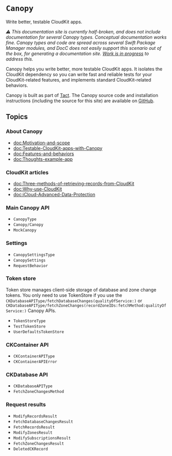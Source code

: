 # ``Canopy``

Write better, testable CloudKit apps.

_⚠️ This documentation site is currently half-broken, and does not include documentation for several Canopy types. Conceptual documentation works fine. Canopy types and code are spread across several Swift Package Manager modules, and DocC does not easily support this scenario out of the box, for generating a documentation site. [Work is in progress](https://forums.swift.org/t/are-there-updates-on-using-swift-docc-with-multiple-targets/73072) to address this._

Canopy helps you write better, more testable CloudKit apps. It isolates the CloudKit dependency so you can write fast and reliable tests for your CloudKit-related features, and implements standard CloudKit-related behaviors.

Canopy is built as part of [Tact](https://justtact.com). The Canopy source code and installation instructions (including the source for this site) are available on [GitHub](https://github.com/Tact/Canopy).

## Topics

### About Canopy

- <doc:Motivation-and-scope>
- <doc:Testable-CloudKit-apps-with-Canopy>
- <doc:Features-and-behaviors>
- <doc:Thoughts-example-app>

### CloudKit articles

- <doc:Three-methods-of-retrieving-records-from-CloudKit>
- <doc:Why-use-CloudKit>
- <doc:iCloud-Advanced-Data-Protection>

### Main Canopy API

- ``CanopyType``
- ``Canopy/Canopy``
- ``MockCanopy``

### Settings

- ``CanopySettingsType``
- ``CanopySettings``
- ``RequestBehavior``

### Token store

Token store manages client-side storage of database and zone change tokens. You only need to use TokenStore if you use the ``CKDatabaseAPIType/fetchDatabaseChanges(qualityOfService:)`` or ``CKDatabaseAPIType/fetchZoneChanges(recordZoneIDs:fetchMethod:qualityOfService:)`` Canopy APIs.

- ``TokenStoreType``
- ``TestTokenStore``
- ``UserDefaultsTokenStore``

### CKContainer API

- ``CKContainerAPIType``
- ``CKContainerAPIError``

### CKDatabase API

- ``CKDatabaseAPIType``
- ``FetchZoneChangesMethod``

### Request results

- ``ModifyRecordsResult``
- ``FetchDatabaseChangesResult``
- ``FetchRecordsResult``
- ``ModifyZonesResult``
- ``ModifySubscriptionsResult``
- ``FetchZoneChangesResult``
- ``DeletedCKRecord``

